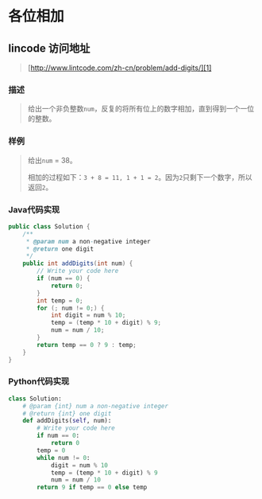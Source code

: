 # 各位相加


## lincode 访问地址

> [http://www.lintcode.com/zh-cn/problem/add-digits/][1]

### 描述

> 给出一个非负整数`num`，反复的将所有位上的数字相加，直到得到一个一位的整数。

### 样例

> 给出`num` = 38。
> 
> 相加的过程如下：`3 + 8 = 11, 1 + 1 = 2`。因为`2`只剩下一个数字，所以返回`2`。

### Java代码实现

```java
public class Solution {
    /**
     * @param num a non-negative integer
     * @return one digit
     */
    public int addDigits(int num) {
        // Write your code here
        if (num == 0) {
            return 0;
        }
        int temp = 0;
        for (; num != 0;) {
            int digit = num % 10;
            temp = (temp * 10 + digit) % 9;
            num = num / 10;
        }
        return temp == 0 ? 9 : temp;
    }
}
```

### Python代码实现

```python
class Solution:
    # @param {int} num a non-negative integer
    # @return {int} one digit
    def addDigits(self, num):
        # Write your code here
        if num == 0:
            return 0
        temp = 0
        while num != 0:
            digit = num % 10
            temp = (temp * 10 + digit) % 9
            num = num / 10
        return 9 if temp == 0 else temp
```

[1]:	http://www.lintcode.com/zh-cn/problem/add-digits/
